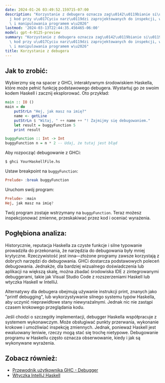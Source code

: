 ```yaml
---
date: 2024-01-26 03:49:52.159715-07:00
description: "Korzystanie z debugera oznacza zag\u0142\u0119bianie si\u0119 w Tw\xF3\
  j kod przy u\u017Cyciu narz\u0119dzi zaprojektowanych do inspekcji, wstrzymywania\
  \ i manipulowania programem w\u2026"
lastmod: '2024-03-13T22:44:35.456465-06:00'
model: gpt-4-0125-preview
summary: "Korzystanie z debugera oznacza zag\u0142\u0119bianie si\u0119 w Tw\xF3j\
  \ kod przy u\u017Cyciu narz\u0119dzi zaprojektowanych do inspekcji, wstrzymywania\
  \ i manipulowania programem w\u2026"
title: Korzystanie z debugera
---
```


## Jak to zrobić:
Wybierzmy się na spacer z GHCi, interaktywnym środowiskiem Haskella, które może pełnić funkcję podstawowego debugera. Wystartuj go ze swoim kodem Haskell i zacznij eksplorować. Oto przykład:

```Haskell
main :: IO ()
main = do
    putStrLn "Hej, jak masz na imię?"
    name <- getLine
    putStrLn $ "Witaj, " ++ name ++ "! Zajmijmy się debugowaniem."
    let result = buggyFunction 5
    print result

buggyFunction :: Int -> Int
buggyFunction n = n * 2 -- Udaj, że tutaj jest błąd
```

Aby rozpocząć debugowanie z GHCi:

```bash
$ ghci YourHaskellFile.hs
```

Ustaw breakpoint na `buggyFunction`:

```Haskell
Prelude> :break buggyFunction
```

Uruchom swój program:

```Haskell
Prelude> :main
Hej, jak masz na imię?
```

Twój program zostaje wstrzymany na `buggyFunction`. Teraz możesz inspekcjonować zmienne, przeskakiwać przez kod i oceniać wyrażenia.

## Pogłębiona analiza:
Historycznie, reputacja Haskella za czyste funkcje i silne typowanie prowadziła do przekonania, że narzędzia do debugowania były mniej krytyczne. Rzeczywistość jest inna—złożone programy zawsze korzystają z dobrych narzędzi do debugowania. GHCi dostarcza podstawowych poleceń debugowania. Jednakże, dla bardziej wizualnego doświadczenia lub aplikacji na większą skalę, można zbadać środowiska IDE z zintegrowanymi debuggerami, takie jak Visual Studio Code z rozszerzeniami Haskell lub wtyczka Haskell w IntelliJ.

Alternatywy dla debugera obejmują używanie instrukcji print, znanych jako "printf debugging", lub wykorzystywanie silnego systemu typów Haskella, aby uczynić nieprawidłowe stany niewyrażalnymi. Jednak nic nie zastąpi czasem krokowego przeglądania kodu.

Jeśli chodzi o szczegóły implementacji, debugger Haskella współpracuje z systemem wykonawczym. Może obsługiwać punkty przerwania, wykonanie krokowe i umożliwiać inspekcję zmiennych. Jednak, ponieważ Haskell jest ewaluowany leniwie, rzeczy mogą stać się trochę nietypowe. Debugowanie programu w Haskellu często oznacza obserwowanie, kiedy i jak są wykonywane wyrażenia.

## Zobacz również:
- [Przewodnik użytkownika GHC - Debugger](https://downloads.haskell.org/~ghc/latest/docs/html/users_guide/debugging.html)
- [Wtyczka IntelliJ Haskell](https://plugins.jetbrains.com/plugin/8258-intellij-haskell)
